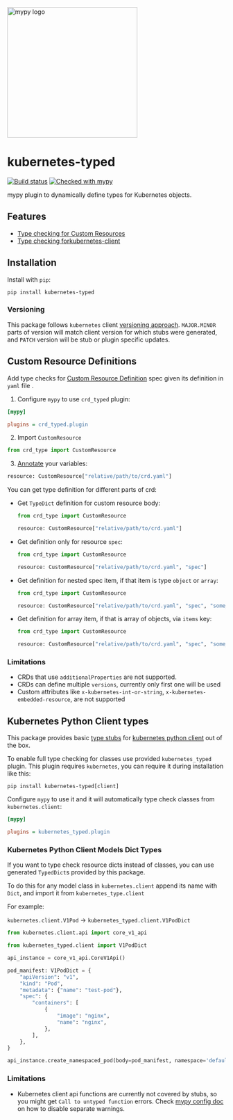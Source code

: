 <img src="http://mypy-lang.org/static/mypy_light.svg" alt="mypy logo" width="300px"/>

# kubernetes-typed

[![Build status](https://github.com/gordonbondon/kubernetes-typed/workflows/Test/badge.svg?branch=master&event=push)](https://github.com/gordonbondon/kubernetes-typed/actions?query=workflow%3ATest+branch%3Amaster)
[![Checked with mypy](http://www.mypy-lang.org/static/mypy_badge.svg)](http://mypy-lang.org/)

mypy plugin to dynamically define types for Kubernetes objects.

## Features

* [Type checking for Custom Resources](#Custom-Resource-Definitions)
* [Type checking forkubernetes-client](#Kubernetes-Python-Client-types)

## Installation

Install with `pip`:
```shell
pip install kubernetes-typed
```

### Versioning

This package follows `kubernetes` client [versioning approach](https://github.com/kubernetes-client/python#homogenizing-the-kubernetes-python-client-versions).
`MAJOR.MINOR` parts of version will match client version for which stubs were generated, and `PATCH` version will be stub or plugin specific updates.

## Custom Resource Definitions

Add type checks for [Custom Resource Definition](https://kubernetes.io/docs/tasks/extend-kubernetes/custom-resources/custom-resource-definitions/) spec given its definition in `yaml` file .

1. Configure `mypy` to use `crd_typed` plugin:
```ini
[mypy]

plugins = crd_typed.plugin
```

2. Import `CustomResource`

```python
from crd_type import CustomResource
```

3. [Annotate](https://mypy.readthedocs.io/en/stable/type_inference_and_annotations.html#explicit-types-for-variables) your variables:

```python
resource: CustomResource["relative/path/to/crd.yaml"]
```

You can get type definition for different parts of crd:

* Get `TypeDict` definition for custom resource body:

    ```python
    from crd_type import CustomResource

    resource: CustomResource["relative/path/to/crd.yaml"]
    ```

* Get definition only for resource `spec`:

    ```python
    from crd_type import CustomResource

    resource: CustomResource["relative/path/to/crd.yaml", "spec"]
    ```

* Get definition for nested spec item, if that item is type `object` or `array`:

    ```python
    from crd_type import CustomResource

    resource: CustomResource["relative/path/to/crd.yaml", "spec", "some_property"]
    ```

* Get definition for array item, if that is array of objects, via `items` key:

    ```python
    from crd_type import CustomResource

    resource: CustomResource["relative/path/to/crd.yaml", "spec", "some_array_of_objects", "items"]
    ```

### Limitations

* CRDs that use `additionalProperties` are not supported.
* CRDs can define multiple `versions`, currently only first one will be used
* Custom attributes like `x-kubernetes-int-or-string`, `x-kubernetes-embedded-resource`, are not supported

## Kubernetes Python Client types

This package provides basic [type stubs](https://www.python.org/dev/peps/pep-0561/) for [kubernetes python client](https://github.com/kubernetes-client/python) out of the box.

To enable full type checking for classes use provided `kubernetes_typed` plugin. This plugin requires `kubernetes`, you can require it during installation like this:

```shell
pip install kubernetes-typed[client]
```

Configure `mypy` to use it and it will automatically type check classes from `kubernetes.client`:

```ini
[mypy]

plugins = kubernetes_typed.plugin
```

### Kubernetes Python Client Models Dict Types

If you want to type check resource dicts instead of classes, you can use generated `TypedDict`s provided by this package.

To do this for any model class in `kubernetes.client` append its name with `Dict`, and import it from `kubernetes_type.client`

For example:

`kubernetes.client.V1Pod` -> `kubernetes_typed.client.V1PodDict`

```python
from kubernetes.client.api import core_v1_api

from kubernetes_typed.client import V1PodDict

api_instance = core_v1_api.CoreV1Api()

pod_manifest: V1PodDict = {
    "apiVersion": "v1",
    "kind": "Pod",
    "metadata": {"name": "test-pod"},
    "spec": {
        "containers": [
            {
                "image": "nginx",
                "name": "nginx",
            },
        ],
    },
}

api_instance.create_namespaced_pod(body=pod_manifest, namespace='default')
```

### Limitations

* Kubernetes client api functions are currently not covered by stubs, so you might get `Call to untyped function` errors. Check [mypy config doc](https://mypy.readthedocs.io/en/stable/config_file.html) on how to disable separate warnings.

